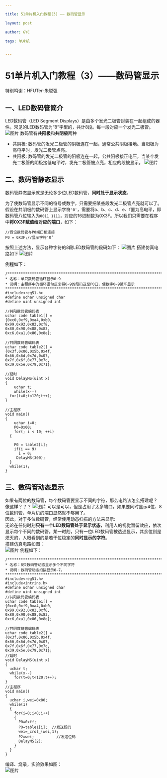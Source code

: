 ```yaml
---

title: 51单片机入门教程(3) —— 数码管显示

layout: post

author: GYC

tags: 单片机


---
```

# 51单片机入门教程（3）——数码管显示

特别鸣谢：HFUTer-朱聪强
## 一、LED数码管简介
LED数码管（LED Segment Displays）是由多个发光二极管封装在一起组成的器件。常见的LED数码管为“8”字型的，共计8段。每一段对应一个发光二极管。
![图片](https://raw.githubusercontent.com/ChasorG/ChasorG.github.io/master/_posts/181110/1.png)
数码管有**共阳极**和**共阴极**两种
- 共阴极: 数码管的发光二极管的阴极连在一起，通常公共阴极接地。当阳极为高电平时，发光二极管点亮。 
- 共阳极: 数码管的发光二极管的阳极连在一起，公共阳极接正电压，当某个发光二极管的阴极接低电平时，发光二极管被点亮，相应的段被显示。
![图片](https://raw.githubusercontent.com/ChasorG/ChasorG.github.io/master/_posts/181110/2.png)

## 二、数码管静态显示
数码管静态显示就是无论多少位LED数码管，**同时处于显示状态**。    

为了使数码管显示不同的符号或数字，只需要把某些段发光二极管点亮就可以了。      
假设在共阴极的数码管上显示字符`'0'`，需要将a、b、c、d、e、f置为高电平，即数码管八位输入为`0011 1111`，对应的16进制数为0X3F。所以我们只需要在程序中**将0X3F赋值给对应的端口**，如下：

``` clike
//假设数码管与P0端口相连接
P0 = 0X3F;//显示字符‘0’
```
按照上述方法，显示各种字符的8段LED数码管的段码如下：
![图片](https://raw.githubusercontent.com/ChasorG/ChasorG.github.io/master/_posts/181110/3.png)
搭建仿真电路如下
![图片](https://raw.githubusercontent.com/ChasorG/ChasorG.github.io/master/_posts/181110/4.png)

例程如下：
``` clike
/******************************************************************************	
* 名称：单只数码管循环显示0~9
* 说明：主程序中的循环语句反复将0~9的段码送至P0口，使数字0~9循环显示
******************************************************************************/
#include<reg51.h>
#define uchar unsigned char
#define uint unsigned int

//共阳数码管编码表
uchar code table1[] =
{0xc0,0xf9,0xa4,0xb0,
0x99,0x92,0x82,0xf8,
0x80,0x90,0x88,0x83,
0xc6,0xa1,0x86,0x8e};

//共阴数码管编码表
uchar code table2[] =
{0x3f,0x06,0x5b,0x4f,
0x66,0x6d,0x7d,0x07,
0x7f,0x6f,0x77,0x7c,
0x39,0x5e,0x79,0x71};

//延时
void DelayMS(uint x)
{
	uchar t;
	while(x--) 
  for(t=0;t<120;t++);
}

//主程序
void main()
{
	uchar i=0;
	P0=0x00;
	for(; i < 10; ++i)
  {

    P0 = table2[i];
    if(i == 9)
      i = 0;
	 DelayMS(300);
  }
  while(1);
}

```
## 三、数码管动态显示

如果有两位的数码管，每个数码管要显示不同的字符，那么电路该怎么搭建呢？       
像这样？？？
![图片](https://raw.githubusercontent.com/ChasorG/ChasorG.github.io/master/_posts/181110/5.png)
可以是可以，但是占用了太多端口，如果要同时显示4位、8位数码管，单片机的端口显然就不够用了。    
因此，对于多位数码管，经常使用动态扫描的方法来显示:	    
无论在任何时刻**只有一个LED数码管处于显示状态**，利用人的视觉暂留效应，依次显示每个不同的数码管。某一时刻，只有一位LED数码管被选通显示，其余位则是熄灭的，人眼看到的是若干位稳定的**同时显示的字符**。    
搭建仿真电路如图：    
![图片](https://raw.githubusercontent.com/ChasorG/ChasorG.github.io/master/_posts/181110/6.png)
例程如下：    

``` clike
/******************************************************************************	
* 名称：8只数码管动态显示多个不同字符
* 说明：数码管动态扫描显示0~7。
******************************************************************************/
#include<reg51.h>
#include<intrins.h>
#define uchar unsigned char
#define uint unsigned int
//共阳数码管编码表
uchar code table1[] =
{0xc0,0xf9,0xa4,0xb0,
0x99,0x92,0x82,0xf8,
0x80,0x90,0x88,0x83,
0xc6,0xa1,0x86,0x8e};

//共阴数码管编码表
uchar code table2[] =
{0x3f,0x06,0x5b,0x4f,
0x66,0x6d,0x7d,0x07,
0x7f,0x6f,0x77,0x7c,
0x39,0x5e,0x79,0x71};
//延时
void DelayMS(uint x)
{
  uchar t;
  while(x--) 
    for(t=0;t<120;t++);
}
//主程序
void main()
{
  uchar i,wei=0x80;
  while(1)
  {
    for(i=0;i<8;i++)
    {		
	  P0=0xff;
	  P0=table1[i];  //发送段码
	  wei=_crol_(wei,1);
	  P2=wei;		   //发送位码
	  DelayMS(2);
    }
  }
}
```
编译、烧录，实验效果如图：    
![图片](https://raw.githubusercontent.com/ChasorG/ChasorG.github.io/master/_posts/181110/7.png)

